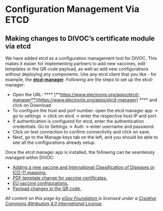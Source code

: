 # Configuration Management Via ETCD

## Making changes to DIVOC’s certificate module via etcd

We have added etcd as a configuration management tool for DIVOC. This makes it easier for implementing partners to add new vaccines, edit templates or the QR code payload, as well as add new configurations without deploying any components. Use any etcd client that you like - for example, the [**etcd-manager**](https://www.electronjs.org/apps/etcd-manager). Following are the steps to set up the etcd-manager:

* Open the URL: **** [**https://www.electronjs.org/apps/etcd-manager**](https://www.electronjs.org/apps/etcd-manager) **** and click on Download.
* To configure the host and port number: open the etcd manager app → go to settings → click on etcd → enter the respective host IP and port.
* If authentication is configured for etcd, enter the authentication credentials. Go to      Settings -> Auth -> enter username and password.
* Click on test connection to confirm connectivity and click on save.
* Next, go to the Manage keys tab on the left, and you should be able to see all the configurations already setup.

Once the etcd manager app is installed, the following can be seamlessly managed within DIVOC:

* [Adding a new vaccine and International Classification of Diseases or ICD-11 mapping.](adding-a-new-vaccine-and-icd-11-mapping.md)
* [PDF template change for vaccine certificates.](pdf-template-change-for-vaccine-certificates/)&#x20;
* [EU vaccine configurations.](eu-vaccine-configurations.md)&#x20;
* [Payload changes in the QR code.](payload-changes-in-the-qr-code/)&#x20;



_All content on this page by_ [_eGov Foundation_ ](https://egov.org.in/)_is licensed under a_ [_Creative Commons Attribution 4.0 International License_](http://creativecommons.org/licenses/by/4.0/)_._
